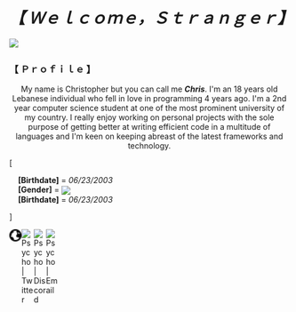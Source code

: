 <h1 align="center"><em>【 Ｗｅｌｃｏｍｅ，Ｓｔｒａｎｇｅｒ】</em></h1>
<img src="https://i.imgur.com/z0hrYDm.gif">
<h3 align="left">【 Ｐｒｏｆｉｌｅ 】</h3>
<div>
  <p align="center">
       My name is Christopher but you can call me 
       <span><b><em>Chris</em></b></span>. 
       I'm an 18 years old Lebanese individual who fell in love in programming 4 years ago. I'm a 2nd year computer science student at one of the most prominent university of my country. I really enjoy working on personal projects with the sole purpose of getting better at writing efficient code in a multitude of languages and I'm keen on keeping abreast of the latest frameworks and technology.
  </p>
  <p>
    [
  </p>
  <p>
        &nbsp;&nbsp;&nbsp;&nbsp;<b>[Birthdate]</b> = <em>06/23/2003</em>
        <br>
         &nbsp;&nbsp;&nbsp;&nbsp;<b>[Gender]</b> = 
         <img align="center" width="22px" src="https://www.svgrepo.com/show/204225/male.svg"></img>
         <br>
         &nbsp;&nbsp;&nbsp;&nbsp;<b>[Birthdate]</b> = <em>06/23/2003</em>
  </p>
  
  <p>
    ]
  </p>
</div>


[<img align="left" alt="Psycho | Website" width="22px" src="https://raw.githubusercontent.com/iconic/open-iconic/master/svg/globe.svg" />][website]
[<img align="left" alt="Psycho | Twitter" width="22px" src="https://cdn.jsdelivr.net/npm/simple-icons@v3/icons/twitter.svg" />][twitter]
[<img align="left" alt="Psycho | Discord" width="22px" src="https://cdn.jsdelivr.net/npm/simple-icons@v3/icons/discord.svg" />][discord]
[<img align="left" alt="Psycho | Email"   width="22px" src="https://cdn.jsdelivr.net/npm/simple-icons@3.13.0/icons/minutemailer.svg" />][email]

[website]: https://psychopast.live
[email]: <mailto:contact@psychopast.live>
[twitter]: https://twitter.com/PsychoPastt
[discord]: https://dsc.bio/8765